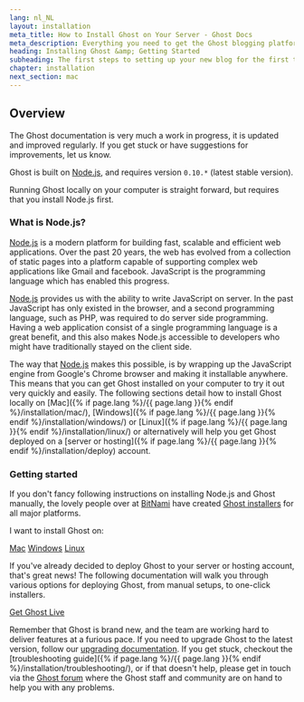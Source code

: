 ```yaml
---
lang: nl_NL
layout: installation
meta_title: How to Install Ghost on Your Server - Ghost Docs
meta_description: Everything you need to get the Ghost blogging platform up and running on your local or remote environement.
heading: Installing Ghost &amp; Getting Started
subheading: The first steps to setting up your new blog for the first time.
chapter: installation
next_section: mac
---
```


## Overview <a id="overview"></a>

The Ghost documentation is very much a work in progress, it is updated and improved regularly. If you get stuck or have suggestions for improvements, let us know.

Ghost is built on [Node.js](http://nodejs.org), and requires version `0.10.*` (latest stable version).

Running Ghost locally on your computer is straight forward, but requires that you install Node.js first.

### What is Node.js?

[Node.js](http://nodejs.org) is a modern platform for building fast, scalable and efficient web applications.
    Over the past 20 years, the web has evolved from a collection of static pages into a platform capable of supporting complex web applications like Gmail and facebook.
    JavaScript is the programming language which has enabled this progress.

[Node.js](http://nodejs.org) provides us with the ability to write JavaScript on server. In the past JavaScript has only existed in the browser, and a second programming language, such as PHP, was required to do server side programming. Having a web application consist of a single programming language is a great benefit, and this also makes Node.js accessible to developers who might have traditionally stayed on the client side.

The way that [Node.js](http://nodejs.org) makes this possible, is by wrapping up the JavaScript engine from Google's Chrome browser and making it installable anywhere. This means that you can get Ghost installed on your computer to try it out very quickly and easily.
    The following sections detail how to install Ghost locally on [Mac]({% if page.lang %}/{{ page.lang }}{% endif %}/installation/mac/),  [Windows]({% if page.lang %}/{{ page.lang }}{% endif %}/installation/windows/) or [Linux]({% if page.lang %}/{{ page.lang }}{% endif %}/installation/linux/) or alternatively will help you get Ghost deployed on a [server or hosting]({% if page.lang %}/{{ page.lang }}{% endif %}/installation/deploy) account.

### Getting started

If you don't fancy following instructions on installing Node.js and Ghost manually, the lovely people over at [BitNami](http://bitnami.com/) have created [Ghost installers](http://bitnami.com/stack/ghost) for all major platforms.

I want to install Ghost on:

<div class="text-center install-ghost">
    <a href="{% if page.lang %}/{{ page.lang }}{% endif %}/installation/mac/" class="btn btn-success btn-large">Mac</a>
    <a href="{% if page.lang %}/{{ page.lang }}{% endif %}/installation/windows/" class="btn btn-success btn-large">Windows</a>
    <a href="{% if page.lang %}/{{ page.lang }}{% endif %}/installation/linux/" class="btn btn-success btn-large">Linux</a>
</div>

If you've already decided to deploy Ghost to your server or hosting account, that's great news! The following documentation will walk you through various options for deploying Ghost, from manual setups, to one-click installers.

<div class="text-center install-ghost">
    <a href="{% if page.lang %}/{{ page.lang }}{% endif %}/installation/deploy/" class="btn btn-success btn-large">Get Ghost Live</a>
</div>

Remember that Ghost is brand new, and the team are working hard to deliver features at a furious pace. If you need to upgrade Ghost to the latest version, follow our [upgrading documentation](/installation/upgrading/).
    If you get stuck, checkout the [troubleshooting guide]({% if page.lang %}/{{ page.lang }}{% endif %}/installation/troubleshooting/), or if that doesn't help, please get in touch via the [Ghost forum](http://ghost.org/forum) where the Ghost staff and community are on hand to help you with any problems.

